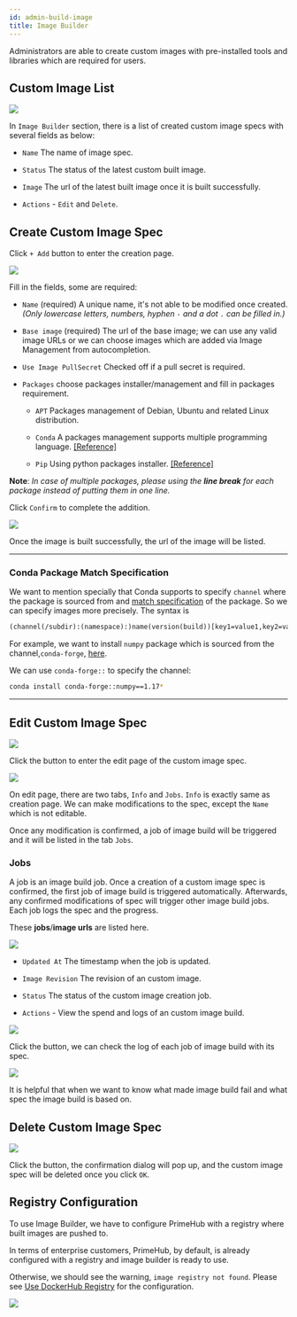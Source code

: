 ```yaml
---
id: admin-build-image
title: Image Builder
---
```


Administrators are able to create custom images with pre-installed tools and libraries which are required for users.

## Custom Image List

![](assets/build_img_main_v26.png)

In `Image Builder` section, there is a list of created custom image specs with several fields as below:

+ `Name` The name of image spec.

+ `Status` The status of the latest custom built image.

+ `Image` The url of the latest built image once it is built successfully.

+ `Actions` - `Edit` and `Delete`.

## Create Custom Image Spec

Click `+ Add` button to enter the creation page.

![](assets/build_img_create_v26.png)

Fill in the fields, some are required:

+ `Name` (required) A unique name, it's not able to be modified once created. *(Only lowercase letters, numbers, hyphen `-` and a dot `.` can be filled in.)*

+ `Base image` (required) The url of the base image; we can use any valid image URLs or we can choose images which are added via Image Management from autocompletion.

+ `Use Image PullSecret` Checked off if a pull secret is required.

+ `Packages` choose packages installer/management and fill in packages requirement.

  + `APT` Packages management of Debian, Ubuntu and related Linux distribution.

  + `Conda` A packages management supports multiple programming language. [[Reference]](https://docs.conda.io/projects/conda/en/latest/user-guide/tasks/manage-pkgs.html#installing-packages)

  + `Pip`  Using python packages installer. [[Reference]](https://packaging.python.org/tutorials/installing-packages/#use-pip-for-installing)

**Note**:
*In case of multiple packages, please using the **line break** for each package instead of putting them in one line.*

Click `Confirm` to complete the addition.

![](assets/build_img_url.png)

Once the image is built successfully, the url of the image will be listed.

---

### Conda Package Match Specification

We want to mention specially that Conda supports to specify `channel` where the package is sourced from and [match specification](https://docs.conda.io/projects/conda-build/en/latest/resources/package-spec.html#package-match-specifications) of the package. So we can specify images more precisely. The syntax is 

```txt
(channel(/subdir):(namespace):)name(version(build))[key1=value1,key2=value2]
```

For example, we want to install `numpy` package which is sourced from the channel,`conda-forge`, [here](https://anaconda.org/conda-forge/numpy).

We can use `conda-forge::` to specify the channel:

```bash
conda install conda-forge::numpy==1.17*
```

---

## Edit Custom Image Spec

![](assets/edit_button.png)

Click the button to enter the edit page of the custom image spec.

![](assets/build_img_edit_v26.png)

On edit page, there are two tabs, `Info` and `Jobs`.
`Info` is exactly same as creation page. We can make modifications to the spec, except the `Name` which is not editable.

Once any modification is confirmed, a job of image build will be triggered and it will be listed in the tab `Jobs`.

### Jobs

A job is an image build job. Once a creation of a custom image spec is confirmed, the first job of image build is triggered automatically. Afterwards, any confirmed modifications of spec will trigger other image build jobs. Each job logs the spec and the progress.

These **jobs**/**image urls** are listed here.

![](assets/build_img_jobs_v26.png)

+ `Updated At` The timestamp when the job is updated.

+ `Image Revision` The revision of an custom image.

+ `Status` The status of the custom image creation job.

+ `Actions` - View the spend and logs of an custom image build.

![](assets/build_img_job_view.png)

Click the button, we can check the log of each job of image build with its spec.

![](assets/build_img_job_v26.png)

It is helpful that when we want to know what made image build fail and what spec the image build is based on.

## Delete Custom Image Spec

![](assets/build_img_del.png)

Click the button, the confirmation dialog will pop up, and the custom image spec will be deleted once you click `OK`.

## Registry Configuration

To use Image Builder, we have to configure PrimeHub with a registry where built images are pushed to.

In terms of enterprise customers, PrimeHub, by default, is already configured with a registry and image builder is ready to use.

Otherwise, we should see the warning, `image registry not found`. Please see [Use DockerHub Registry](../tasks/dockerhub-registry) for the configuration.

![](assets/build_img_warning.png)